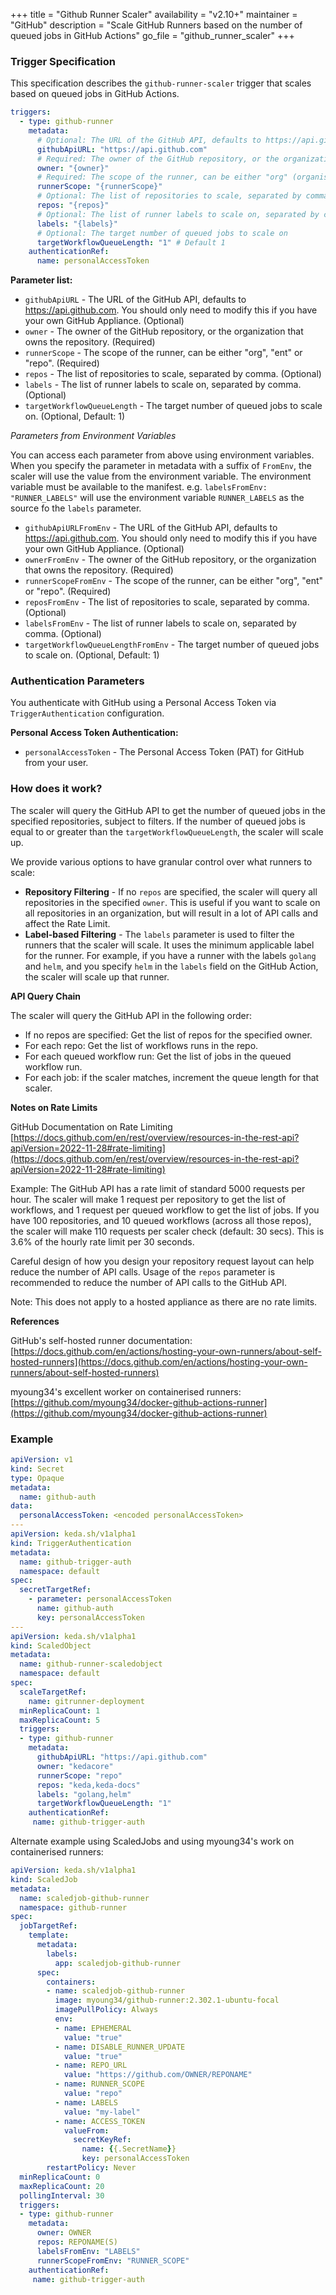 +++
title = "Github Runner Scaler"
availability = "v2.10+"
maintainer = "GitHub"
description = "Scale GitHub Runners based on the number of queued jobs in GitHub Actions"
go_file = "github_runner_scaler"
+++

### Trigger Specification

This specification describes the `github-runner-scaler` trigger that scales based on queued jobs in GitHub Actions.

```yaml
triggers:
  - type: github-runner
    metadata:
      # Optional: The URL of the GitHub API, defaults to https://api.github.com
      githubApiURL: "https://api.github.com"
      # Required: The owner of the GitHub repository, or the organization that owns the repository
      owner: "{owner}"
      # Required: The scope of the runner, can be either "org" (organisation), "ent" (enterprise) or "repo" (repository)
      runnerScope: "{runnerScope}"
      # Optional: The list of repositories to scale, separated by comma
      repos: "{repos}"
      # Optional: The list of runner labels to scale on, separated by comma
      labels: "{labels}"
      # Optional: The target number of queued jobs to scale on
      targetWorkflowQueueLength: "1" # Default 1
    authenticationRef:
      name: personalAccessToken
```

**Parameter list:**

- `githubApiURL` - The URL of the GitHub API, defaults to https://api.github.com. You should only need to modify this if you have your own GitHub Appliance. (Optional)
- `owner` - The owner of the GitHub repository, or the organization that owns the repository. (Required)
- `runnerScope` - The scope of the runner, can be either "org", "ent" or "repo". (Required)
- `repos` - The list of repositories to scale, separated by comma. (Optional)
- `labels` - The list of runner labels to scale on, separated by comma. (Optional)
- `targetWorkflowQueueLength` - The target number of queued jobs to scale on. (Optional, Default: 1)

*Parameters from Environment Variables*

You can access each parameter from above using environment variables. When you specify the parameter in metadata with a suffix of `FromEnv`, 
the scaler will use the value from the environment variable. The environment variable must be available to the manifest. e.g. `labelsFromEnv: "RUNNER_LABELS"` will use the environment variable `RUNNER_LABELS` as the source fo the `labels` parameter.

- `githubApiURLFromEnv` - The URL of the GitHub API, defaults to https://api.github.com. You should only need to modify this if you have your own GitHub Appliance. (Optional)
- `ownerFromEnv` - The owner of the GitHub repository, or the organization that owns the repository. (Required)
- `runnerScopeFromEnv` - The scope of the runner, can be either "org", "ent" or "repo". (Required)
- `reposFromEnv` - The list of repositories to scale, separated by comma. (Optional)
- `labelsFromEnv` - The list of runner labels to scale on, separated by comma. (Optional)
- `targetWorkflowQueueLengthFromEnv` - The target number of queued jobs to scale on. (Optional, Default: 1)


### Authentication Parameters

You authenticate with GitHub using a Personal Access Token via `TriggerAuthentication` configuration.

**Personal Access Token Authentication:**

- `personalAccessToken` - The Personal Access Token (PAT) for GitHub from your user.

### How does it work?

The scaler will query the GitHub API to get the number of queued jobs in the specified repositories, subject to filters. If the number of queued jobs is equal to or greater than the `targetWorkflowQueueLength`,  the scaler will scale up.

We provide various options to have granular control over what runners to scale:
- **Repository Filtering** - If no `repos` are specified, the scaler will query all repositories in the specified `owner`. This is useful if you want to scale on all repositories in an organization, but will result in a lot of API calls and affect the Rate Limit.
- **Label-based Filtering** - The `labels` parameter is used to filter the runners that the scaler will scale. It uses the minimum applicable label for the runner. For example, if you have a runner with the labels `golang` and `helm`, and you specify `helm` in the `labels` field on the GitHub Action, the scaler will scale up that runner.

**API Query Chain**

The scaler will query the GitHub API in the following order:

- If no repos are specified: Get the list of repos for the specified owner.
- For each repo: Get the list of workflows runs in the repo.
- For each queued workflow run: Get the list of jobs in the queued workflow run.
- For each job: if the scaler matches, increment the queue length for that scaler.

**Notes on Rate Limits**

GitHub Documentation on Rate Limiting [https://docs.github.com/en/rest/overview/resources-in-the-rest-api?apiVersion=2022-11-28#rate-limiting](https://docs.github.com/en/rest/overview/resources-in-the-rest-api?apiVersion=2022-11-28#rate-limiting)

Example: The GitHub API has a rate limit of standard 5000 requests per hour. The scaler will make 1 request per repository to get the list of workflows, 
and 1 request per queued workflow to get the list of jobs. If you have 100 repositories, and 10 queued workflows (across all those repos), the scaler will make 110 requests per scaler check (default: 30 secs). This is 3.6% of the hourly rate limit per 30 seconds.

Careful design of how you design your repository request layout can help reduce the number of API calls. Usage of the `repos` parameter is recommended to reduce the number of API calls to the GitHub API.

Note: This does not apply to a hosted appliance as there are no rate limits.

**References**

GitHub's self-hosted runner documentation: [https://docs.github.com/en/actions/hosting-your-own-runners/about-self-hosted-runners](https://docs.github.com/en/actions/hosting-your-own-runners/about-self-hosted-runners)

myoung34's excellent worker on containerised runners: [https://github.com/myoung34/docker-github-actions-runner](https://github.com/myoung34/docker-github-actions-runner)

### Example

```yaml
apiVersion: v1
kind: Secret
type: Opaque
metadata:
  name: github-auth
data:
  personalAccessToken: <encoded personalAccessToken>
---
apiVersion: keda.sh/v1alpha1
kind: TriggerAuthentication
metadata:
  name: github-trigger-auth
  namespace: default
spec:
  secretTargetRef:
    - parameter: personalAccessToken
      name: github-auth
      key: personalAccessToken
---
apiVersion: keda.sh/v1alpha1
kind: ScaledObject
metadata:
  name: github-runner-scaledobject
  namespace: default
spec:
  scaleTargetRef:
    name: gitrunner-deployment
  minReplicaCount: 1
  maxReplicaCount: 5
  triggers:
  - type: github-runner
    metadata:
      githubApiURL: "https://api.github.com"
      owner: "kedacore"
      runnerScope: "repo"
      repos: "keda,keda-docs"
      labels: "golang,helm"
      targetWorkflowQueueLength: "1"
    authenticationRef:
     name: github-trigger-auth
```
Alternate example using ScaledJobs and using myoung34's work on containerised runners:
```yaml
apiVersion: keda.sh/v1alpha1
kind: ScaledJob
metadata:
  name: scaledjob-github-runner
  namespace: github-runner
spec:
  jobTargetRef:
    template:
      metadata:
        labels:
          app: scaledjob-github-runner
      spec:
        containers:
        - name: scaledjob-github-runner
          image: myoung34/github-runner:2.302.1-ubuntu-focal
          imagePullPolicy: Always
          env:
          - name: EPHEMERAL
            value: "true"
          - name: DISABLE_RUNNER_UPDATE
            value: "true"
          - name: REPO_URL
            value: "https://github.com/OWNER/REPONAME"
          - name: RUNNER_SCOPE
            value: "repo"
          - name: LABELS
            value: "my-label"
          - name: ACCESS_TOKEN
            valueFrom:
              secretKeyRef:
                name: {{.SecretName}}
                key: personalAccessToken
        restartPolicy: Never
  minReplicaCount: 0
  maxReplicaCount: 20
  pollingInterval: 30
  triggers:
  - type: github-runner
    metadata:
      owner: OWNER
      repos: REPONAME(S)
      labelsFromEnv: "LABELS"
      runnerScopeFromEnv: "RUNNER_SCOPE"
    authenticationRef:
     name: github-trigger-auth
```
